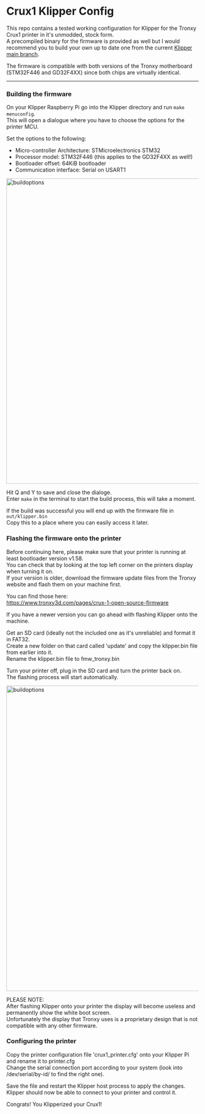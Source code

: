 # Crux1 Klipper Config

This repo contains a tested working configuration for Klipper for the Tronxy Crux1 printer in it's unmodded, stock form.  
A precompiled binary for the firmware is provided as well but I would recommend you to build your own up to date one from the current [Klipper main branch](https://github.com/Klipper3d/klipper).

The firmware is compatible with both versions of the Tronxy motherboard (STM32F446 and GD32F4XX) since both chips are virtually identical.

---

### Building the firmware

On your Klipper Raspberry Pi go into the Klipper directory and run `make menuconfig`.  
This will open a dialogue where you have to choose the options for the printer MCU.

Set the options to the following:  
- Micro-controller Architecture: STMicroelectronics STM32
- Processor model: STM32F446 (this applies to the GD32F4XX as well!)
- Bootloader offset: 64KiB bootloader
- Communication interface: Serial on USART1

<img src="https://i.imgur.com/8Z3y4qH.png" alt="buildoptions" width="800"/>

Hit Q and Y to save and close the dialoge.  
Enter `make` in the terminal to start the build process, this will take a moment.

If the build was successful you will end up with the firmware file in `out/klipper.bin`  
Copy this to a place where you can easily access it later.

### Flashing the firmware onto the printer

Before continuing here, please make sure that your printer is running at least bootloader version v1.58.  
You can check that by looking at the top left corner on the printers display when turning it on.  
If your version is older, download the firmware update files from the Tronxy website and flash them on your machine first.

You can find those here:  
https://www.tronxy3d.com/pages/crux-1-open-source-firmware

If you have a newer version you can go ahead with flashing Klipper onto the machine.

Get an SD card (ideally not the included one as it's unreliable) and format it in FAT32.  
Create a new folder on that card called 'update' and copy the klipper.bin file from earlier into it.  
Rename the klipper.bin file to fmw_tronxy.bin

Turn your printer off, plug in the SD card and turn the printer back on.  
The flashing process will start automatically.

<img src="https://i.imgur.com/Zz7qmyl.jpeg" alt="buildoptions" width="800"/>

PLEASE NOTE:  
After flashing Klipper onto your printer the display will become useless and permanently show the white boot screen.  
Unfortunately the display that Tronxy uses is a proprietary design that is not compatible with any other firmware.

### Configuring the printer

Copy the printer configuration file 'crux1_printer.cfg' onto your Klipper Pi and rename it to printer.cfg  
Change the serial connection port according to your system (look into /dev/serial/by-id/ to find the right one).

Save the file and restart the Klipper host process to apply the changes.  
Klipper should now be able to connect to your printer and control it.

Congrats! You Klipperized your Crux1!
